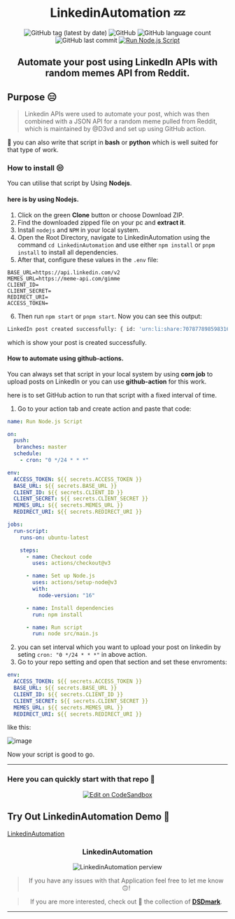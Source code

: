 <div align="center">

# LinkedinAutomation 💤

![GitHub tag (latest by date)](https://img.shields.io/github/v/tag/DSDmark/LinkedinAutomation)
![GitHub](https://img.shields.io/github/license/DSDmark/LinkedinAutomation)
![GitHub language count](https://img.shields.io/github/languages/count/DSDmark/LinkedinAutomation)
![GitHub last commit](https://img.shields.io/github/last-commit/DSDmark/LinkedinAutomation)
[![Run Node.js Script](https://github.com/DSDmark/AutoScriptJS/actions/workflows/cornJob.yml/badge.svg?branch=master)](https://github.com/DSDmark/AutoScriptJS/actions/workflows/cornJob.yml)

##  Automate your post using LinkedIn APIs with random memes API from Reddit.

<div align="left">

## Purpose 😑

> Linkedin APIs were used to automate your post, which was then combined with a JSON API for a random meme pulled from Reddit, which is maintained by @D3vd and set up using GitHub action.

📓 you can also write that script in **bash** or **python** which is well suited for that type of work.

</div>

<div align="left">

### How to install 😒

You can utilise that script by Using **Nodejs**. 

#### here is by using **Nodejs**.

1. Click on the green **Clone** button or choose Download ZIP.
2. Find the downloaded zipped file on your pc and **extract it**.
3. Install `nodejs` and `NPM` in your local system.
4. Open the Root Directory, navigate to LinkedinAutomation using the command `cd LinkedinAutomation` and use either `npm install` or `pnpm install` to install all dependencies.
5. After that, configure these values in the `.env` file:
```
BASE_URL=https://api.linkedin.com/v2
MEMES_URL=https://meme-api.com/gimme
CLIENT_ID=
CLIENT_SECRET=
REDIRECT_URI=
ACCESS_TOKEN=
```
6. Then run `npm start` or `pnpm start`. Now you can see this output:
```sh
LinkedIn post created successfully: { id: 'urn:li:share:7078778985983164433' }
```
which is show your post is created successfully.

#### How to automate using **github-actions**.

You can always set that script in your local system by using **corn job** to upload posts on LinkedIn or you can use **github-action** for this work.

here is to set GitHub action to run that script with a fixed interval of time.

1. Go to your action tab and create action and paste that code:

```yml
name: Run Node.js Script

on:
  push:
   branches: master
  schedule:
    - cron: "0 */24 * * *"      

env:
  ACCESS_TOKEN: ${{ secrets.ACCESS_TOKEN }}
  BASE_URL: ${{ secrets.BASE_URL }}
  CLIENT_ID: ${{ secrets.CLIENT_ID }}
  CLIENT_SECRET: ${{ secrets.CLIENT_SECRET }}
  MEMES_URL: ${{ secrets.MEMES_URL }}
  REDIRECT_URI: ${{ secrets.REDIRECT_URI }}

jobs:
  run-script:
    runs-on: ubuntu-latest

    steps:
      - name: Checkout code
        uses: actions/checkout@v3

      - name: Set up Node.js
        uses: actions/setup-node@v3
        with:
          node-version: "16"

      - name: Install dependencies
        run: npm install

      - name: Run script
        run: node src/main.js
```

2. you can set interval which you want to upload your post on linkedin by seting  `cron: "0 */24 * * *"` in above action.
3. Go to your repo setting and open that section and set these envroments:
```yml
env:
  ACCESS_TOKEN: ${{ secrets.ACCESS_TOKEN }}
  BASE_URL: ${{ secrets.BASE_URL }}
  CLIENT_ID: ${{ secrets.CLIENT_ID }}
  CLIENT_SECRET: ${{ secrets.CLIENT_SECRET }}
  MEMES_URL: ${{ secrets.MEMES_URL }}
  REDIRECT_URI: ${{ secrets.REDIRECT_URI }}
```

like this:

![image](https://github.com/DSDmark/LinkedinAutomation/assets/85744816/ce0118ba-54a9-4355-aa23-201bc221d78a)

Now your script is good to go.

</div>

---

<div align="left">

### Here you can quickly start with that repo 👼

</div>

[![Edit on CodeSandbox](https://codesandbox.io/static/img/play-codesandbox.svg)](https://githubbox.com/DSDmark/LinkedinAutomation/tree/master)

<div align="left">

## Try Out LinkedinAutomation Demo 🚀

<a href="https://LinkedinAutomation" alt="LinkedinAutomation">LinkedinAutomation</a>

</div>

### LinkedinAutomation

![LinkedinAutomation perview](./assets/perview.gif "LinkedinAutomation")

> If you have any issues with that Application feel free to let me know 🙃!

> If you are more interested, check out 🥺 the collection of [ **DSDmark**](https://github.com/DSDmark"DSDmark").

---

</div>
